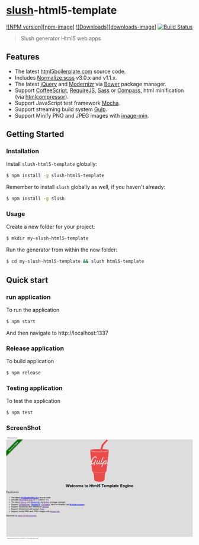 # [slush](https://github.com/slushjs/slush)-html5-template

[![NPM version][npm-image]][npm-url] [![Downloads][downloads-image]][npm-url] [![Build Status](https://travis-ci.org/appleboy/slush-html5-template.svg?branch=master)](https://travis-ci.org/appleboy/slush-html5-template)

> Slush generator Html5 web apps

## Features

* The latest [html5boilerplate.com](http://html5boilerplate.com/) source code.
* Includes [Normalize.scss](https://github.com/appleboy/normalize.scss) v3.0.x and v1.1.x.
* The latest [jQuery](http://jquery.com/) and [Modernizr](http://modernizr.com/) via [Bower](http://bower.io/) package manager.
* Support [CoffeeScript](http://coffeescript.org/), [RequireJS](http://requirejs.org/), [Sass](http://sass-lang.com/) or [Compass](http://compass-style.org/), html minification (via [htmlcompressor](http://code.google.com/p/htmlcompressor/)).
* Support JavaScript test framework [Mocha](http://visionmedia.github.io/mocha/).
* Support streaming build system [Gulp](http://gulpjs.com/).
* Support Minify PNG and JPEG images with [image-min](https://github.com/sindresorhus/gulp-imagemin).

## Getting Started

### Installation

Install `slush-html5-template` globally:

```bash
$ npm install -g slush-html5-template
```

Remember to install `slush` globally as well, if you haven't already:

```bash
$ npm install -g slush
```

### Usage

Create a new folder for your project:

```bash
$ mkdir my-slush-html5-template
```

Run the generator from within the new folder:

```bash
$ cd my-slush-html5-template && slush html5-template
```

## Quick start

### run application

To run the application

```bash
$ npm start
```

And then navigate to http://localhost:1337

### Release application

To build application

```bash
$ npm release
```

### Testing application

To test the application

```bash
$ npm test
```

### ScreenShot

<p align="center">
  <img src="https://raw.githubusercontent.com/appleboy/slush-html5-template/master/images/screenshot.png" />
</p>

[npm-url]: https://www.npmjs.org/package/slush-html5-template
